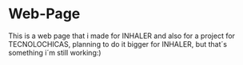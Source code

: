 # Web-Page
This is a web page that i made for INHALER and also for a project for TECNOLOCHICAS, planning to do it bigger for INHALER, but that´s something i´m still working:)
